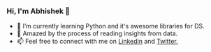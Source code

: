 ### Hi, I'm Abhishek 👋

- 🌱 I’m currently learning Python and it's awesome libraries for DS.
- 🔭 Amazed by the process of reading insights from data.
- 📫 Feel free to connect with me on [Linkedin](linkedin.com/in/akpmpr) and [Twitter.](https://twitter.com/datasafari)
